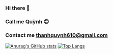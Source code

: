 ### Hi there 👋
### Call me Quỳnh 😊
### Contact me <thanhquynh610@gmail.com>
[![Anurag's GitHub stats](https://github-readme-stats.vercel.app/api?username=nguyenthanhquynh106&show_icons=true&theme=tokyonight)](https://github.com/anuraghazra/github-readme-stats)
[![Top Langs](https://github-readme-stats.vercel.app/api/top-langs/?username=nguyenthanhquynh106&show_icons=true&theme=tokyonight)](https://github.com/anuraghazra/github-readme-stats)

